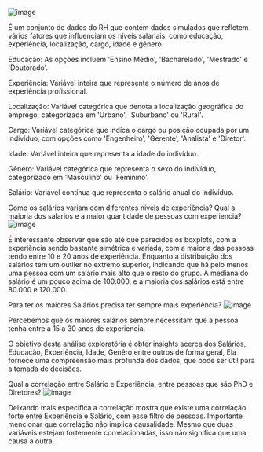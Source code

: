 ![image](https://github.com/VanderSC/analise-RH/assets/95940138/3221d4a3-2ad5-4f49-a3d4-4c407b6aff12)

É um conjunto de dados do RH que contém dados simulados que refletem vários fatores que influenciam os níveis salariais, como educação, experiência, localização, cargo, idade e gênero.

Educação: As opções incluem 'Ensino Médio', 'Bacharelado', 'Mestrado' e 'Doutorado'.

Experiência: Variável inteira que representa o número de anos de experiência profissional.

Localização: Variável categórica que denota a localização geográfica do emprego, categorizada em 'Urbano', 'Suburbano' ou 'Rural'.

Cargo: Variável categórica que indica o cargo ou posição ocupada por um indivíduo, com opções como 'Engenheiro', 'Gerente', 'Analista' e 'Diretor'.

Idade: Variável inteira que representa a idade do indivíduo.

Gênero: Variável categórica que representa o sexo do indivíduo, categorizado em 'Masculino' ou 'Feminino'.

Salário: Variável contínua que representa o salário anual do indivíduo.

Como os salários variam com diferentes níveis de experiência? Qual a maioria dos salarios e a maior quantidade de pessoas com experiencia?
![image](https://github.com/VanderSC/analise-RH/assets/95940138/25bad830-95af-406b-8a57-7f95e240221a)

É interessante observar que são até que parecidos os boxplots, com a experiência sendo bastante simétrica e variada, com a maioria das pessoas tendo entre 10 e 20 anos de experiência.
Enquanto a distribuição dos salários tem um outlier no extremo superior, indicando que há pelo menos uma pessoa com um salário mais alto que o resto do grupo. A mediana do salário é um pouco acima de 100.000, e a maioria dos salários está entre 80.000 e 120.000.

Para ter os maiores Salários precisa ter sempre mais experiência?
![image](https://github.com/VanderSC/analise-RH/assets/95940138/2c3eb76d-aaf4-4e59-b0ae-d98eb6541d1b)

Percebemos que os maiores salários sempre necessitam que a pessoa tenha entre a 15 a 30 anos de experiencia.

O objetivo desta análise exploratória é obter insights acerca dos Salários, Educacão, Experiência, Idade, Genêro entre outros de forma geral, Ela fornece uma compreensão mais profunda dos dados, que pode ser útil para a tomada de decisões.

Qual a correlação entre Salário e Experiência, entre pessoas que são PhD e Diretores?
![image](https://github.com/VanderSC/analise-RH/assets/95940138/b4ac5b79-935b-4301-831c-54ad3509d845)

Deixando mais especifica a correlação mostra que existe uma correlação forte entre Experiência e Salário, com esse filtro de pessoas.
Importante mencionar que correlação não implica causalidade. Mesmo que duas variáveis estejam fortemente correlacionadas, isso não significa que uma causa a outra.

